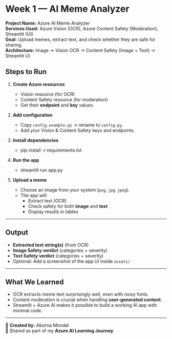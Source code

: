 # Week 1 — AI Meme Analyzer

**Project Name:** Azure AI Meme Analyzer  
**Services Used:** Azure Vision (OCR), Azure Content Safety (Moderation), Streamlit (UI)  
**Goal:** Upload memes, extract text, and check whether they are safe for sharing.  
**Architecture:** Image → Vision OCR → Content Safety (Image + Text) → Streamlit UI

## Steps to Run
1. **Create Azure resources**  
   - Vision resource (for OCR)  
   - Content Safety resource (for moderation)  
   - Get their **endpoint** and **key** values.

2. **Add configuration**  
   - Copy `config.example.py` → rename to `config.py`.  
   - Add your Vision & Content Safety keys and endpoints.  

3. **Install dependencies**
   - pip install -r requirements.txt

4. **Run the app**
   - streamlit run app.py  

5. **Upload a meme**  
   - Choose an image from your system (`png`, `jpg`, `jpeg`).  
   - The app will:  
     - Extract text (OCR)  
     - Check safety for both **image** and **text**  
     - Display results in tables  
---
## Output
- **Extracted text string(s)** (from OCR)  
- **Image Safety verdict** (categories + severity)  
- **Text Safety verdict** (categories + severity)  
- Optional: Add a screenshot of the app UI inside `assets/`
---
## What We Learned
- OCR extracts meme text surprisingly well, even with noisy fonts.  
- Content moderation is crucial when handling **user-generated content**.  
- Streamlit + Azure AI makes it possible to build a working AI app with minimal code.  
---
👤 **Created by:** Aborna Mondal  
📌 Shared as part of my **Azure AI Learning Journey**
